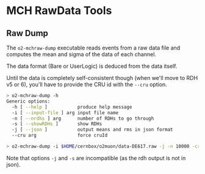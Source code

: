 <!-- doxy
\page refDetectorsMUONMCHRawTools Tools
/doxy -->

# MCH RawData Tools

## Raw Dump

The `o2-mchraw-dump` executable reads events from a raw data file and computes
the mean and sigma of the data of each channel.

The data format (Bare or UserLogic) is deduced from the data itself.

Until the data is completely self-consistent though (when we'll move to RDH v5
or 6), you'll have to provide the CRU id with the `--cru` option.

```bash
> o2-mchraw-dump -h
Generic options:
  -h [ --help ]           produce help message
  -i [ --input-file ] arg input file name
  -n [ --nrdhs ] arg      number of RDHs to go through
  -s [ --showRDHs ]       show RDHs
  -j [ --json ]           output means and rms in json format
  --cru arg               force cruId

> o2-mchraw-dump -i $HOME/cernbox/o2muon/data-DE617.raw -j -n 10000 -cru 0
```

Note that options `-j` and `-s` are incompatible (as the rdh output is not in
json).
